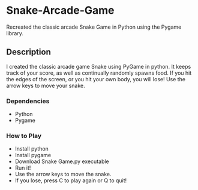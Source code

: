 # Snake-Arcade-Game
Recreated the classic arcade Snake Game in Python using the Pygame library.

## Description
I created the classic arcade game Snake using PyGame in python. It keeps track of your score, as well as continually randomly spawns food. If you hit the
edges of the screen, or you hit your own body, you will lose! Use the arrow keys to move your snake.

### Dependencies
* Python 
* Pygame 

### How to Play
* Install python
* Install pygame
* Download Snake Game.py executable
* Run it! 
* Use the arrow keys to move the snake.
* If you lose, press C to play again or Q to quit!
